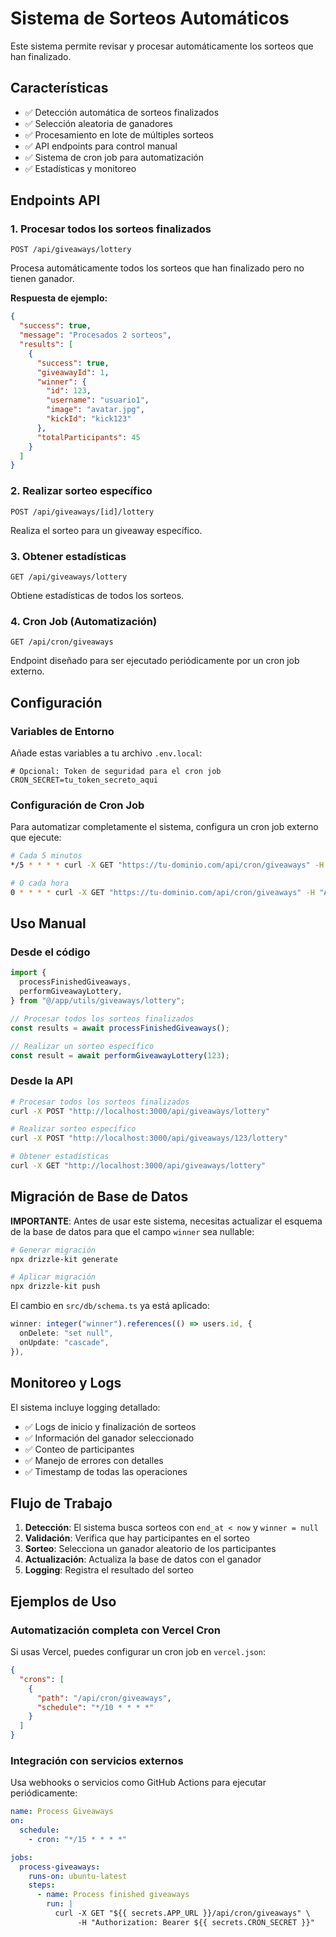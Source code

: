 # Sistema de Sorteos Automáticos

Este sistema permite revisar y procesar automáticamente los sorteos que han finalizado.

## Características

- ✅ Detección automática de sorteos finalizados
- ✅ Selección aleatoria de ganadores
- ✅ Procesamiento en lote de múltiples sorteos
- ✅ API endpoints para control manual
- ✅ Sistema de cron job para automatización
- ✅ Estadísticas y monitoreo

## Endpoints API

### 1. Procesar todos los sorteos finalizados

```
POST /api/giveaways/lottery
```

Procesa automáticamente todos los sorteos que han finalizado pero no tienen ganador.

**Respuesta de ejemplo:**

```json
{
  "success": true,
  "message": "Procesados 2 sorteos",
  "results": [
    {
      "success": true,
      "giveawayId": 1,
      "winner": {
        "id": 123,
        "username": "usuario1",
        "image": "avatar.jpg",
        "kickId": "kick123"
      },
      "totalParticipants": 45
    }
  ]
}
```

### 2. Realizar sorteo específico

```
POST /api/giveaways/[id]/lottery
```

Realiza el sorteo para un giveaway específico.

### 3. Obtener estadísticas

```
GET /api/giveaways/lottery
```

Obtiene estadísticas de todos los sorteos.

### 4. Cron Job (Automatización)

```
GET /api/cron/giveaways
```

Endpoint diseñado para ser ejecutado periódicamente por un cron job externo.

## Configuración

### Variables de Entorno

Añade estas variables a tu archivo `.env.local`:

```env
# Opcional: Token de seguridad para el cron job
CRON_SECRET=tu_token_secreto_aqui
```

### Configuración de Cron Job

Para automatizar completamente el sistema, configura un cron job externo que ejecute:

```bash
# Cada 5 minutos
*/5 * * * * curl -X GET "https://tu-dominio.com/api/cron/giveaways" -H "Authorization: Bearer tu_token_secreto_aqui"

# O cada hora
0 * * * * curl -X GET "https://tu-dominio.com/api/cron/giveaways" -H "Authorization: Bearer tu_token_secreto_aqui"
```

## Uso Manual

### Desde el código

```typescript
import {
  processFinishedGiveaways,
  performGiveawayLottery,
} from "@/app/utils/giveaways/lottery";

// Procesar todos los sorteos finalizados
const results = await processFinishedGiveaways();

// Realizar un sorteo específico
const result = await performGiveawayLottery(123);
```

### Desde la API

```bash
# Procesar todos los sorteos finalizados
curl -X POST "http://localhost:3000/api/giveaways/lottery"

# Realizar sorteo específico
curl -X POST "http://localhost:3000/api/giveaways/123/lottery"

# Obtener estadísticas
curl -X GET "http://localhost:3000/api/giveaways/lottery"
```

## Migración de Base de Datos

**IMPORTANTE**: Antes de usar este sistema, necesitas actualizar el esquema de la base de datos para que el campo `winner` sea nullable:

```bash
# Generar migración
npx drizzle-kit generate

# Aplicar migración
npx drizzle-kit push
```

El cambio en `src/db/schema.ts` ya está aplicado:

```typescript
winner: integer("winner").references(() => users.id, {
  onDelete: "set null",
  onUpdate: "cascade",
}),
```

## Monitoreo y Logs

El sistema incluye logging detallado:

- ✅ Logs de inicio y finalización de sorteos
- ✅ Información del ganador seleccionado
- ✅ Conteo de participantes
- ✅ Manejo de errores con detalles
- ✅ Timestamp de todas las operaciones

## Flujo de Trabajo

1. **Detección**: El sistema busca sorteos con `end_at < now` y `winner = null`
2. **Validación**: Verifica que hay participantes en el sorteo
3. **Sorteo**: Selecciona un ganador aleatorio de los participantes
4. **Actualización**: Actualiza la base de datos con el ganador
5. **Logging**: Registra el resultado del sorteo

## Ejemplos de Uso

### Automatización completa con Vercel Cron

Si usas Vercel, puedes configurar un cron job en `vercel.json`:

```json
{
  "crons": [
    {
      "path": "/api/cron/giveaways",
      "schedule": "*/10 * * * *"
    }
  ]
}
```

### Integración con servicios externos

Usa webhooks o servicios como GitHub Actions para ejecutar periódicamente:

```yaml
name: Process Giveaways
on:
  schedule:
    - cron: "*/15 * * * *"

jobs:
  process-giveaways:
    runs-on: ubuntu-latest
    steps:
      - name: Process finished giveaways
        run: |
          curl -X GET "${{ secrets.APP_URL }}/api/cron/giveaways" \
               -H "Authorization: Bearer ${{ secrets.CRON_SECRET }}"
```
